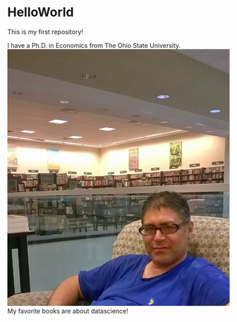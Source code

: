 # HelloWorld
This is my first repository!


I have a Ph.D. in Economics from The Ohio State University.
![headshot](MarkPBN.jpg)
My favorite books are about datascience!
